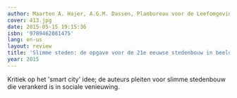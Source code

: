 ```yaml
---
author: Maarten A. Hajer, A.G.M. Dassen, Planbureau voor de Leefomgeving
cover: 413.jpg
date: 2015-05-15 19:15:36
isbn: '9789462081475'
lang: en-us
layout: review
title: 'Slimme steden: de opgave voor de 21e eeuwse stedenbouw in beeld'
year: 2015
---
```

Kritiek op het 'smart city' idee; de auteurs pleiten voor slimme stedenbouw die verankerd is in sociale venieuwing.
